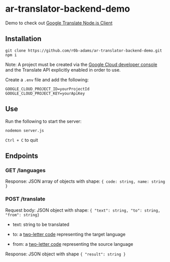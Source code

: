 # ar-translator-backend-demo

Demo to check out [Google Translate Node.js Client](https://cloud.google.com/nodejs/docs/reference/translate/latest/translate/v2.translate#_google_cloud_translate_v2_Translate_translate_member_1_)

## Installation

```
git clone https://github.com/r0b-adams/ar-translator-backend-demo.git
npm i
```

Note: A project must be created via the [Google Cloud developer console](https://cloud.google.com/translate/docs/setup) and the Translate API explicitly enabled in order to use.

Create a `.env` file and add the following:

```
GOOGLE_CLOUD_PROJECT_ID=yourProjectId
GOOGLE_CLOUD_PROJECT_KEY=yourApiKey
```

## Use

Run the following to start the server:

```
nodemon server.js
```

`Ctrl + C` to quit

## Endpoints

### GET /languages

Response: JSON array of objects with shape:
`{ code: string, name: string }`

### POST /translate

Request body: JSON object with shape: `{ "text": string, "to": string, "from": string}`

- text: string to be translated

- to: a [two-letter code](https://en.wikipedia.org/wiki/List_of_ISO_639-1_codes) representing the target language

- from: a [two-letter code](https://en.wikipedia.org/wiki/List_of_ISO_639-1_codes) representing the source language

Response: JSON object with shape `{ "result": string }`
